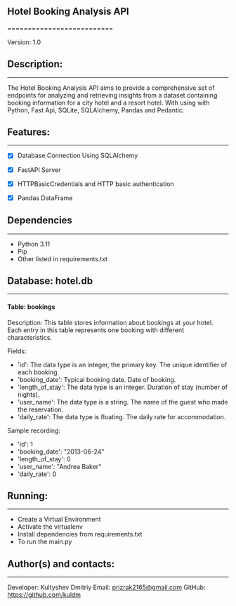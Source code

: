 ## Hotel Booking Analysis API
==========================

Version: 1.0


## Description:
---------------
The Hotel Booking Analysis API aims to provide a comprehensive set of endpoints 
for analyzing and retrieving insights from a dataset containing booking information
for a city hotel and a resort hotel. With using with Python, Fast Api, SQLite, 
SQLAlchemy, Pandas and Pedantic.


## Features:
------------
- [x] Database Connection Using SQLAlchemy
- [x] FastAPI Server
- [x] HTTPBasicCredentials and HTTP basic authentication
- [x] Pandas DataFrame


## Dependencies
---------------
- Python 3.11
- Pip
- Other listed in requirements.txt


## Database: hotel.db
------------
#### Table: bookings

Description: 
This table stores information about bookings at your hotel. 
Each entry in this table represents one booking with different characteristics.

Fields:
- 'id': The data type is an integer, the primary key. The unique identifier of each booking.
- 'booking_date': Typical booking date. Date of booking.
- 'length_of_stay': The data type is an integer. Duration of stay (number of nights).
- 'user_name': The data type is a string. The name of the guest who made the reservation.
- 'daily_rate': The data type is floating. The daily rate for accommodation.

Sample recording:
- 'id': 1
- 'booking_date': "2013-06-24"
- 'length_of_stay': 0
- 'user_name': "Andrea Baker"
- 'daily_rate': 0


## Running:
-----------
- Create a Virtual Environment
- Activate the virtualenv
- Install dependencies from requirements.txt
- To run the main.py


## Author(s) and contacts:
-------------------------
Developer: Kultyshev Dmitriy
Email: prizrak2165@gmail.com
GitHub: https://github.com/kuldm
